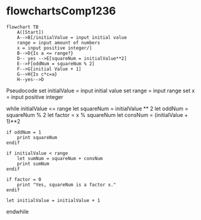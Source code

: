 # flowchartsComp1236
```mermaid
flowchart TB
    A([Start])
    A-->B[/initialValue = input initial value
    range = input amount of numbers
    x = input positive integer/]
    B-->D{Is a <= range?}
    D-- yes -->E[squareNum = initialValue**2]
    E-->F[oddNum = squareNum % 2]
    F-->G[initial Value + 1]
    G-->H{Is c*c=a}
    H--yes-->D

```

Pseudocode
set initialValue = input initial value
set range = input range
set x = input positive integer

while initialValue <= range
    let squareNum = initialValue ** 2
    let oddNum = squareNum % 2
    let factor = x % squareNum
    let consNum = (initialValue + 1)**2
     
    if oddNum = 1
        print squareNum
    endif
    
    if initialValue < range
        let sumNum = squareNum + consNum
        print sumNum
    endif

    if factor = 0
        print "Yes, squareNum is a factor x."
    endif
    
    let initialValue = initialValue + 1

endwhile
    

    

